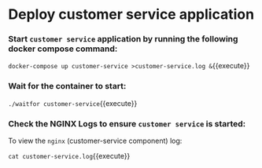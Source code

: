 
# Deploy customer service application

### Start  `customer service` application by running the following docker compose command:

`docker-compose up customer-service >customer-service.log &`{{execute}}

### Wait for the container to start:

`./waitfor customer-service`{{execute}}

### Check the NGINX Logs to ensure  `customer service` is started:

To view the `nginx` (customer-service component) log:

`cat customer-service.log`{{execute}}
